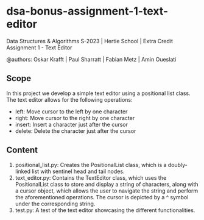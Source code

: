 # dsa-bonus-assignment-1-text-editor

Data Structures & Algorithms S-2023 | Hertie School | Extra Credit Assignment 1 - Text Editor

@authors: Oskar Krafft | Paul Sharratt | Fabian Metz | Amin Oueslati

## Scope

In this project we develop a simple text editor using a positional list class. The text editor allows for the following operations:
- left: Move cursor to the left by one character
- right: Move cursor to the right by one character
- insert: Insert a character just after the cursor
- delete: Delete the character just after the cursor

## Content

1. positional_list.py: Creates the PositionalList class, which is a doubly-linked list with sentinel head and tail nodes. 
2. text_editor.py: Contains the TextEditor class, which uses the PositionalList class to store and display a string of characters, along with a cursor object, which allows the user to navigate the string and perform the aforementioned operations. The cursor is depicted by a ^ symbol under the corresponding string.
3. test.py: A test of the text editor showcasing the different functionalities. 